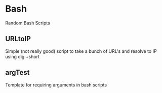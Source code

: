 # Bash
Random Bash Scripts

## URLtoIP
Simple (not really good) script to take a bunch of URL's and resolve to IP using dig +short

## argTest
Template for requiring arguments in bash scripts
